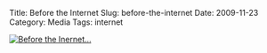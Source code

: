 Title: Before the Internet
Slug: before-the-internet
Date: 2009-11-23
Category: Media
Tags: internet

[ ![Before the Inernet...]({filename}/images/2009/before_the_internet.jpg) ](http://www.sharesomecandy.com/2009/10/lee-crutchley.html)
